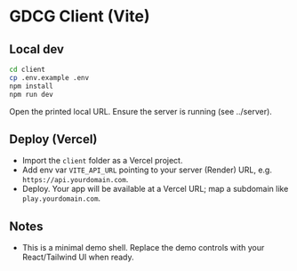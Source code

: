 # GDCG Client (Vite)

## Local dev
```bash
cd client
cp .env.example .env
npm install
npm run dev
```
Open the printed local URL. Ensure the server is running (see ../server).

## Deploy (Vercel)
- Import the `client` folder as a Vercel project.
- Add env var `VITE_API_URL` pointing to your server (Render) URL, e.g. `https://api.yourdomain.com`.
- Deploy. Your app will be available at a Vercel URL; map a subdomain like `play.yourdomain.com`.

## Notes
- This is a minimal demo shell. Replace the demo controls with your React/Tailwind UI when ready.
